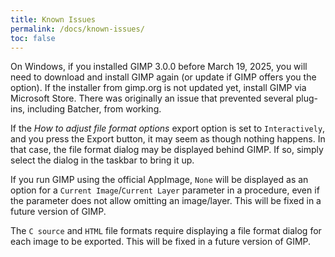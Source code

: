 ```yaml
---
title: Known Issues
permalink: /docs/known-issues/
toc: false
---
```


On Windows, if you installed GIMP 3.0.0 before March 19, 2025, you will need to download and install GIMP again (or update if GIMP offers you the option). If the installer from gimp.org is not updated yet, install GIMP via Microsoft Store. There was originally an issue that prevented several plug-ins, including Batcher, from working.

If the *How to adjust file format options* export option is set to `Interactively`, and you press the Export button, it may seem as though nothing happens.
In that case, the file format dialog may be displayed behind GIMP.
If so, simply select the dialog in the taskbar to bring it up.

If you run GIMP using the official AppImage, `None` will be displayed as an option for a `Current Image`/`Current Layer` parameter in a procedure, even if the parameter does not allow omitting an image/layer. This will be fixed in a future version of GIMP.

The `C source` and `HTML` file formats require displaying a file format dialog for each image to be exported. This will be fixed in a future version of GIMP.
